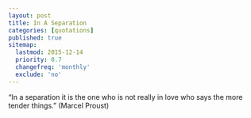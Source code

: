 ```yaml
---
layout: post
title: In A Separation
categories: [quotations]
published: true
sitemap:
  lastmod: 2015-12-14
  priority: 0.7
  changefreq: 'monthly'
  exclude: 'no'
---
```


“In a separation it is the one who is not really in love who says the more tender things.” (Marcel Proust)
